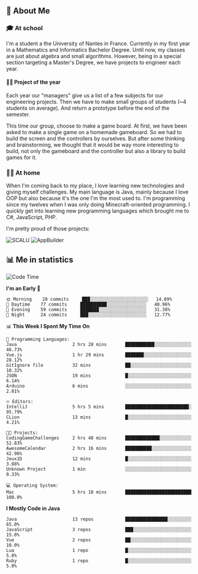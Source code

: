 ## 👀 About Me

### 🎓 At school

I'm a student a the University of Nantes in France. Currently in my first year in a Mathematics and Informatics Bachelor Degree. Until now, my classes are just about algebra and small algorithms. However, being in a special section targeting a Master's Degree, we have projects to engineer each year. 

#### 🔧🔬 Project of the year

Each year our "managers" give us a list of a few subjects for our engineering projects. Then we have to make small groups of students (~4 students on average). And return a prototype before the end of the semester.

This time our group, choose to make a game board. At first, we have been asked to make a single game on a homemade gameboard. So we had to build the screen and the controllers by ourselves. 
But after some thinking and brainstorming, we thought that it would be way more interesting to build, not only the gameboard and the controller but also a library to build games for it.

### 👨‍💻 At home

When I'm coming back to my place, I love learning new technologies and giving myself challenges. My main language is Java, mainly because I love OOP but also because it's the one I'm the most used to. I'm programming since my twelves when I was only doing Minecraft-oriented programming.  I quickly get into learning new programming languages which brought me to C#, JavaScript, PHP. 

I'm pretty proud of those projects:

![SCALU](https://github-readme-stats.vercel.app/api/pin?username=renardfute&repo=SCALU)
![AppBuilder](https://github-readme-stats.vercel.app/api/pin?username=pulsedev2&repo=AppBuilder)

## 📊 Me in statistics
<!--START_SECTION:waka-->
![Code Time](http://img.shields.io/badge/Code%20Time-40%20hrs%201%20min-blue)

**I'm an Early 🐤** 

```text
🌞 Morning    28 commits     ███░░░░░░░░░░░░░░░░░░░░░░   14.89% 
🌆 Daytime    77 commits     ██████████░░░░░░░░░░░░░░░   40.96% 
🌃 Evening    59 commits     ███████░░░░░░░░░░░░░░░░░░   31.38% 
🌙 Night      24 commits     ███░░░░░░░░░░░░░░░░░░░░░░   12.77%

```


📊 **This Week I Spent My Time On** 

```text
💬 Programming Languages: 
Java                     2 hrs 28 mins       ███████████░░░░░░░░░░░░░░   46.73% 
Vue.js                   1 hr 29 mins        ███████░░░░░░░░░░░░░░░░░░   28.12% 
GitIgnore file           32 mins             ██░░░░░░░░░░░░░░░░░░░░░░░   10.32% 
JSON                     19 mins             █░░░░░░░░░░░░░░░░░░░░░░░░   6.14% 
Arduino                  6 mins              ░░░░░░░░░░░░░░░░░░░░░░░░░   2.01%

🔥 Editors: 
IntelliJ                 5 hrs 5 mins        ████████████████████████░   95.79% 
CLion                    13 mins             █░░░░░░░░░░░░░░░░░░░░░░░░   4.21%

🐱‍💻 Projects: 
CodingGameChallenges     2 hrs 48 mins       █████████████░░░░░░░░░░░░   52.83% 
AwesomeCalendar          2 hrs 16 mins       ██████████░░░░░░░░░░░░░░░   42.96% 
Jeux1D                   12 mins             █░░░░░░░░░░░░░░░░░░░░░░░░   3.88% 
Unknown Project          1 min               ░░░░░░░░░░░░░░░░░░░░░░░░░   0.33%

💻 Operating System: 
Mac                      5 hrs 18 mins       █████████████████████████   100.0%

```

**I Mostly Code in Java** 

```text
Java                     13 repos            ████████████████░░░░░░░░░   65.0% 
JavaScript               3 repos             ███░░░░░░░░░░░░░░░░░░░░░░   15.0% 
Vue                      2 repos             ██░░░░░░░░░░░░░░░░░░░░░░░   10.0% 
Lua                      1 repo              █░░░░░░░░░░░░░░░░░░░░░░░░   5.0% 
Ruby                     1 repo              █░░░░░░░░░░░░░░░░░░░░░░░░   5.0%

```



<!--END_SECTION:waka-->
